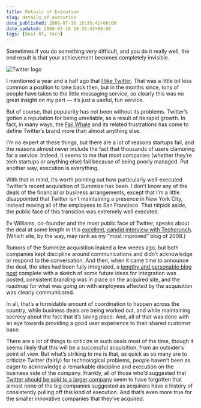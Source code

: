 ```yaml
---
title: Details of Execution
slug: details_of_execution
date_published: 2008-07-16 16:35:42+00:00
date_updated: 2008-07-16 16:35:42+00:00
tags: [Best Of, tech]
---
```

Sometimes if you do something very difficult, and you do it really well, the end result is that your achievement becomes completely invisible.

![Twitter logo](/images/twitter.png)

I mentioned a year and a half ago that [I like Twitter](/2007/02/consider-twitte.html). That was a little bit less common a position to take back then, but in the months since, tons of people have taken to the little messaging service, so clearly this was no great insight on my part — it’s just a useful, fun service.

But of course, that popularity has not been without its problems. Twitter’s gotten a reputation for being unreliable, as a result of its rapid growth. In fact, in many ways, the [Fail Whale](http://buzzfeed.com/buth/fail-whale) and its related frustrations has come to define Twitter’s brand more than almost anything else.

I’m no expert at these things, but there are a lot of reasons startups fail, and the reasons almost never include the fact that thousands of users clamoring for a service. Indeed, it seems to me that most companies (whether they’re tech startups or anything else) fail because of being poorly managed. Put another way, execution is everything.

With that in mind, it’s worth pointing out how particularly well-executed Twitter’s recent acquisition of Summize has been. I don’t know any of the deals of the financial or business arrangements, except that I’m a little disappointed that Twitter isn’t maintaining a presence in New York City, instead moving all of the employees to San Francisco. That nitpick aside, the public face of this transition was extremely well executed.

Ev Williams, co-founder and the most public face of Twitter, speaks about the deal at some length in this [excellent, candid interview with Techcrunch](http://www.techcrunch.com/2008/07/15/interview-with-evan-william-summize-acquisition-api-issues-and-their-revenue-model/). (Which site, by the way, may rank as my “most improved” blog of 2008.)

Rumors of the Summize acquisition leaked a few weeks ago, but both companies kept discipline around communications and didn’t acknowledge or respond to the conversation. And then, when it came time to announce the deal, the sites had been fully integrated, a [lengthy and personable blog post](http://blog.twitter.com/2008/07/finding-perfect-match.html) complete with a sketch of some future ideas for integration was posted, consistent branding was in place on the acquired site, and the roadmap for what was going on with employees affected by the acquisition was clearly communicated.

In all, that’s a formidable amount of coordination to happen across the country, while business deals are being worked out, and while maintaining secrecy about the fact that it’s taking place. And, all of that was done with an eye towards providing a good user experience to their shared customer base.

There are a lot of things to criticize in such deals most of the time, though it seems likely that this will be a successful acquisition, from an outsider’s point of view. But what’s striking to me is that, as quick as so many are to criticize Twitter (fairly) for technological problems, people haven’t been as eager to acknowledge a remarkable discipline and execution on the business side of the company. Frankly, all of those who’d suggested that [Twitter should be sold to a larger company](http://www.google.com/search?q=%22should+buy+twitter%22) seem to have forgotten that almost none of the big companies suggested as acquirers have a history of consistently pulling off this kind of execution. And that’s even more true for the smaller innovative companies that they’ve acquired.
